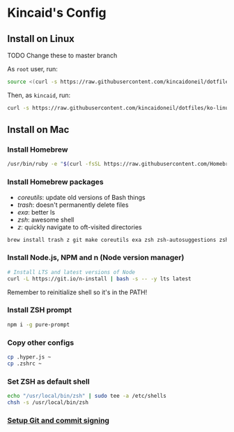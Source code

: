 # Kincaid's Config

## Install on Linux

TODO Change these to master branch

As `root` user, run:

```bash
source <(curl -s https://raw.githubusercontent.com/kincaidoneil/dotfiles/ko-linux-refresh/add-user.sh)
```

Then, as `kincaid`, run:

```bash
curl -s https://raw.githubusercontent.com/kincaidoneil/dotfiles/ko-linux-refresh/install.sh | bash -s
```

## Install on Mac

### Install Homebrew

```bash
/usr/bin/ruby -e "$(curl -fsSL https://raw.githubusercontent.com/Homebrew/install/master/install)"
```

### Install Homebrew packages

- _coreutils_: update old versions of Bash things
- _trash_: doesn't permanently delete files
- _exa_: better ls
- _zsh_: awesome shell
- _z_: quickly navigate to oft-visited directories

```bash
brew install trash z git make coreutils exa zsh zsh-autosuggestions zsh-syntax-highlighting gnupg pinentry-mac
```

### Install Node.js, NPM and n (Node version manager)

```bash
# Install LTS and latest versions of Node
curl -L https://git.io/n-install | bash -s -- -y lts latest
```

Remember to reinitialize shell so it's in the PATH!

### Install ZSH prompt

```bash
npm i -g pure-prompt
```

### Copy other configs

```bash
cp .hyper.js ~
cp .zshrc ~
```

### Set ZSH as default shell

```bash
echo "/usr/local/bin/zsh" | sudo tee -a /etc/shells
chsh -s /usr/local/bin/zsh
```

### [Setup Git and commit signing](https://nathanhoad.net/how-to-git-signing-commits/)
